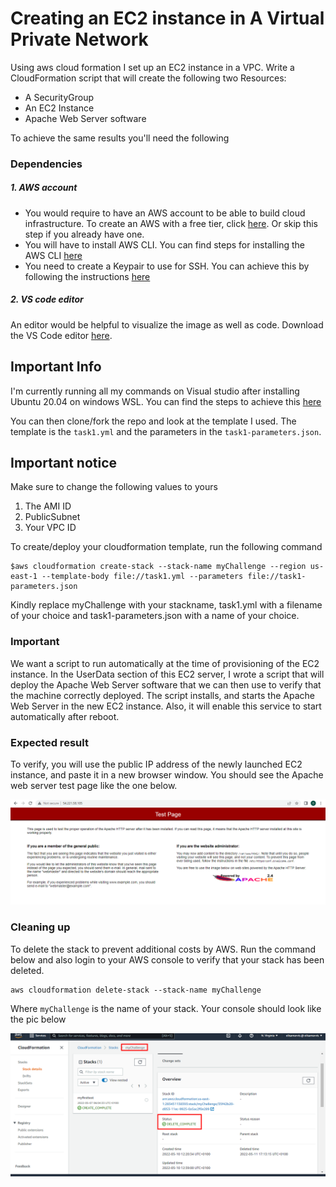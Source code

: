 # Creating an EC2 instance in A Virtual Private Network
Using aws cloud formation I set up an EC2 instance in a VPC.
Write a CloudFormation script that will create the following two Resources: 
- A SecurityGroup
- An EC2 Instance
- Apache Web Server software

To achieve the same results you'll need the following
### Dependencies

##### 1. AWS account
- You would require to have an AWS account to be able to build cloud infrastructure. To create an AWS with a free tier, click [here](https://aws.amazon.com/premiumsupport/knowledge-center/create-and-activate-aws-account/). Or skip this step if you already have one.
- You will have to install AWS CLI. You can find steps for installing the AWS CLI [here](https://aws.amazon.com/cli/)
- You need to create a Keypair to use for SSH. You can achieve this by following the instructions [here](https://docs.aws.amazon.com/AWSEC2/latest/UserGuide/ec2-key-pairs.html#having-ec2-create-your-key-pair)

##### 2. VS code editor
An editor would be helpful to visualize the image as well as code. Download the VS Code editor [here](https://code.visualstudio.com/download).

## Important Info
I'm currently running all my commands on Visual studio after installing Ubuntu 20.04 on windows WSL. You can find the steps to achieve this [here](https://docs.microsoft.com/en-us/windows/dev-environment/javascript/nodejs-on-wsl)

You can then clone/fork the repo and look at the template I used. The template is the ```task1.yml``` and the parameters in the ```task1-parameters.json```.

## Important notice
Make sure to change the following values to yours
1. The AMI ID
2. PublicSubnet
3. Your VPC ID

To create/deploy your cloudformation template, run the following command

```
$aws cloudformation create-stack --stack-name myChallenge --region us-east-1 --template-body file://task1.yml --parameters file://task1-parameters.json
```

Kindly replace myChallenge with your stackname, task1.yml with a filename of your choice and task1-parameters.json with a name of your choice.

### Important
We want a script to run automatically at the time of provisioning of the EC2 instance. In the UserData section of this EC2 server, I wrote a script that will deploy the Apache Web Server software that we can then use to verify that the machine correctly deployed. The script installs, and starts the Apache Web Server in the new EC2 instance. Also, it will enable this service to start automatically after reboot.

### Expected result
To verify, you will use the public IP address of the newly launched EC2 instance, and paste it in a new browser window. You should see the Apache web server test page like the one below.

![](./ChallengeTASK1/apache.png)

### Cleaning up
To delete the stack to prevent additional costs by AWS. Run the command below and also login to your AWS console to verify that your stack has been deleted.

```
aws cloudformation delete-stack --stack-name myChallenge
```

Where `myChallenge` is the name of your stack.
Your console should look like the pic below

![](./ChallengeTASK1/Delete%20stack.png)
